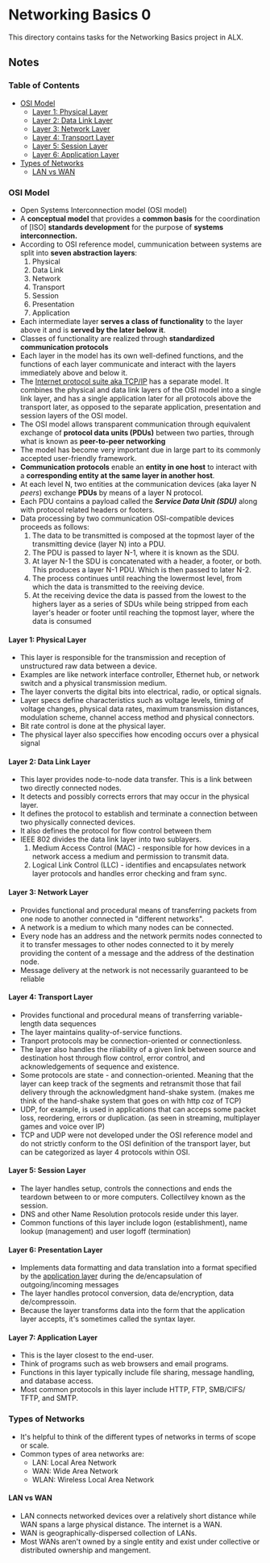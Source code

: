 # Networking Basics 0

This directory contains tasks for the Networking Basics project in ALX.

## Notes

### Table of Contents

- [OSI Model](#osi-model)
  - [Layer 1: Physical Layer](#physical-layer)
  - [Layer 2: Data Link Layer](#data-layer)
  - [Layer 3: Network Layer](#network-layer)
  - [Layer 4: Transport Layer](#transport-layer)
  - [Layer 5: Session Layer](#session-layer)
  - [Layer 6: Application Layer](#application-layer)
- [Types of Networks](#network-types)
  - [LAN vs WAN](#lan-vs-wan)

### OSI Model<a name="osi-model" />

- Open Systems Interconnection model (OSI model)
- A **conceptual model** that provides a **common basis** for the coordination of \[ISO\] **standards development** for the purpose of **systems interconnection.**
- According to OSI reference model, cummunication between systems are split into **seven abstraction layers**:
  1. Physical
  2. Data Link
  3. Network
  4. Transport
  5. Session
  6. Presentation
  7. Application
- Each intermediate layer **serves a class of functionality** to the layer above it and is **served by the later below it**.
- Classes of functionality are realized through **standardized communication protocols**
- Each layer in the model has its own well-defined functions, and the functions of each layer communicate and interact with the layers immediately above and below it.
- The [Internet protocol suite aka TCP/IP](https://en.wikipedia.org/wiki/Internet_protocol_suite) has a separate model. It combines the physical and data link layers of the OSI model into a single link layer, and has a single application later for all protocols above the transport later, as opposed to the separate application, presentation and session layers of the OSI model.
- The OSI model allows transparent communication through equivalent exchange of **protocol data units (PDUs)** between two parties, through what is known as **peer-to-peer networking**
- The model has become very important due in large part to its commonly accepted user-friendly framework.
- **Communication protocols** enable an **entity in one host** to interact with a **corresponding entity at the same layer in another host**.
- At each level N, two entities at the communication devices (aka layer N *peers*) exchange **PDUs** by means of a layer N protocol.
- Each PDU contains a payload called the ***Service Data Unit (SDU)*** along with protocol related headers or footers.
- Data processing by two communication OSI-compatible devices proceeds as follows:
  1. The data to be transmitted is composed at the topmost layer of the transmitting device (layer N) into a PDU.
  2. The PDU is passed to layer N-1, where it is known as the SDU.
  3. At layer N-1 the SDU is concatenated with a header, a footer, or both. This produces a layer N-1 PDU. Which is then passed to later N-2.
  4. The process continues until reaching the lowermost level, from which the data is transmitted to the reeiving device.
  5. At the receiving device the data is passed from the lowest to the highers layer as a series of SDUs while being stripped from each layer's header or footer until reaching the topmost layer, where the data is consumed

#### Layer 1: Physical Layer<a name="physical-layer" />

- This layer is responsible for the transmission and reception of unstructured raw data between a device.
- Examples are like network interface controller, Ethernet hub, or network switch and a physical transmission medium.
- The layer converts the digital bits into electrical, radio, or optical signals.
- Layer specs define characteristics such as voltage levels, timing of voltage changes, physical data rates, maximum transmission distances, modulation scheme, channel access method and physical connectors.
- Bit rate control is done at the physical layer.
- The physical layer also speccifies how encoding occurs over a physical signal

#### Layer 2: Data Link Layer<a name="data-layer" />

- This layer provides node-to-node data transfer. This is a link between two directly connected nodes.
- It detects and possibly corrects errors that may occur in the physical layer.
- It defines the protocol to establish and terminate a connection between two physically connected devices.
- It also defines the protocol for flow control between them
- IEEE 802 divides the data link layer into two sublayers.
  1. Medium Access Control (MAC) - responsible for how devices in a network access a medium and permission to transmit data.
  2. Logical Link Control (LLC) - identifies and encapsulates network layer protocols and handles error checking and fram sync.

#### Layer 3: Network Layer<a name="network-layer" />

- Provides functional and procedural means of transferring packets from one node to another connected in "different networks".
- A network is a medium to which many nodes can be connected.
- Every node has an address and the network permits nodes connected to it to transfer messages to other nodes connected to it by merely providing the content of a message and the address of the destination node.
- Message delivery at the network is not necessarily guaranteed to be reliable

#### Layer 4: Transport Layer<a name="transport-layer" />

- Provides functional and procedural means of transferring variable-length data sequences
- The layer maintains quality-of-service functions.
- Tranport protocols may be connection-oriented or connectionless.
- The layer also handles the riliability of a given link between source and destination host through flow control, error control, and acknowledgements of sequence and existence.
- Some protocols are state - and connection-oriented. Meaning that the layer can keep track of the segments and retransmit those that fail delivery through the acknowledgment hand-shake system. (makes me think of the hand-shake system that goes on with http coz of TCP)
- UDP, for example, is used in applications that can acceps some packet loss, reordering, errors or duplication. (as seen in streaming, multiplayer games and voice over IP)
- TCP and UDP were not developed under the OSI reference model and do not strictly conform to the OSI definition of the transport layer, but can be categorized as layer 4 protocols within OSI.

#### Layer 5: Session Layer<a name="session-layer" />

- The layer handles setup, controls the connections and ends the teardown between to or more computers. Collectilvey known as the session.
- DNS and other Name Resolution protocols reside under this layer.
- Common functions of this layer include logon (establishment), name lookup (management) and user logoff (termination)

#### Layer 6: Presentation Layer<a name="presentation-layer" />

- Implements data formatting and data translation into a format specified by the [application layer](#application-layer) during the de/encapsulation of outgoing/incoming messages
- The layer handles protocol conversion, data de/encryption, data de/compressoin.
- Because the layer transforms data into the form that the application layer accepts, it's sometimes called the syntax layer.

#### Layer 7: Application Layer<a name="application-layer" />

- This is the layer closest to the end-user.
- Think of programs such as web browsers and email programs.
- Functions in this layer typically include file sharing, message handling, and database access.
- Most common protocols in this layer include HTTP, FTP, SMB/CIFS/ TFTP, and SMTP.

### Types of Networks<a name="network-types" />

- It's helpful to think of the different types of networks in terms of scope or scale.
- Common types of area networks are:
  - LAN: Local Area Network
  - WAN: Wide Area Network
  - WLAN: Wireless Local Area Network

#### LAN vs WAN<a name="lan-vs-wan" />

- LAN connects networked devices over a relatively short distance while WAN spans a large physical distance. The internet is a WAN.
- WAN is geographically-dispersed collection of LANs.
- Most WANs aren't owned by a single entity and exist under collective or distributed ownership and mangement.
